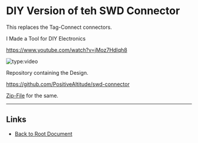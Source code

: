# DIY Version of teh SWD Connector

This replaces the Tag-Connect connectors.

I Made a Tool for DIY Electronics

<https://www.youtube.com/watch?v=jMoz7HdIqh8>

![type:video](https://www.youtube.com/embed/jMoz7HdIqh8)

Repository containing the Design.

<https://github.com/PositiveAltitude/swd-connector>

[Zip-File](./PositiveAttitude-swd-connector-main.zip) for the same.

----
<!-- Footer Begins Here -->
## Links

- [Back to Root Document](../README.md)
